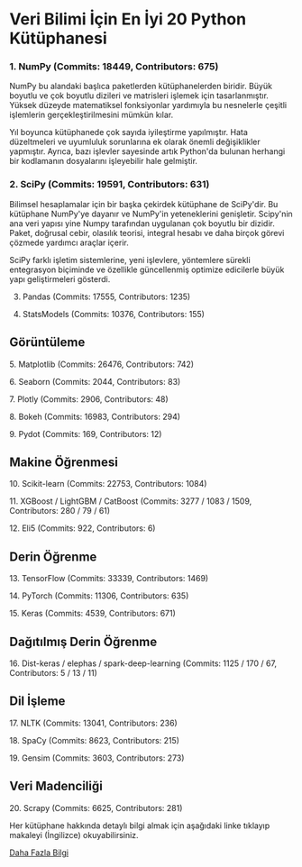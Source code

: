 <h1>Veri Bilimi İçin En İyi 20 Python Kütüphanesi</h1>
<h3>1. NumPy (Commits: 18449, Contributors: 675)</p></h3>
NumPy bu alandaki başlıca paketlerden kütüphanelerden biridir. Büyük boyutlu ve çok boyutlu dizileri ve matrisleri işlemek için tasarlanmıştır. Yüksek düzeyde matematiksel fonksiyonlar yardımıyla bu nesnelerle çeşitli işlemlerin gerçekleştirilmesini mümkün kılar.</p>

Yıl boyunca kütüphanede çok sayıda iyileştirme yapılmıştır. Hata düzeltmeleri ve uyumluluk sorunlarına ek olarak önemli değişiklikler yapmıştır. Ayrıca, bazı işlevler sayesinde artık Python'da bulunan herhangi bir kodlamanın dosyalarını işleyebilir hale gelmiştir.</p>

<h3>2. SciPy (Commits: 19591, Contributors: 631)</h3></p>
Bilimsel hesaplamalar için bir başka çekirdek kütüphane de SciPy'dir. Bu kütüphane NumPy'ye dayanır ve NumPy'in yeteneklerini genişletir. Scipy'nin ana veri yapısı yine Numpy tarafından uygulanan çok boyutlu bir dizidir. Paket, doğrusal cebir, olasılık teorisi, integral hesabı ve daha birçok görevi çözmede yardımcı araçlar içerir.</p>

SciPy farklı işletim sistemlerine, yeni işlevlere, yöntemlere sürekli entegrasyon biçiminde ve özellikle güncellenmiş optimize edicilerle büyük yapı geliştirmeleri gösterdi.</p>

3. Pandas (Commits: 17555, Contributors: 1235)</p>
4. StatsModels (Commits: 10376, Contributors: 155)</p>
<h2>Görüntüleme</h2>
5. Matplotlib (Commits: 26476, Contributors: 742)</p>
6. Seaborn (Commits: 2044, Contributors: 83)</p>
7. Plotly (Commits: 2906, Contributors: 48)</p>
8. Bokeh (Commits: 16983, Contributors: 294)</p>
9. Pydot (Commits: 169, Contributors: 12)</p>
<h2>Makine Öğrenmesi</h2>
10. Scikit-learn (Commits: 22753, Contributors: 1084)</p>
11. XGBoost / LightGBM / CatBoost (Commits: 3277 / 1083 / 1509, Contributors: 280 / 79 / 61)</p>
12. Eli5 (Commits: 922, Contributors: 6)</p>
<h2>Derin Öğrenme</h2>
13. TensorFlow (Commits: 33339, Contributors: 1469)</p>
14. PyTorch (Commits: 11306, Contributors: 635)</p>
15. Keras (Commits: 4539, Contributors: 671)</p>
<h2>Dağıtılmış Derin Öğrenme</h2>
16. Dist-keras / elephas / spark-deep-learning (Commits: 1125 / 170 / 67, Contributors: 5 / 13 / 11)</p>
<h2>Dil İşleme</h2>
17. NLTK (Commits: 13041, Contributors: 236)</p>
18. SpaCy (Commits: 8623, Contributors: 215)</p>
19. Gensim (Commits: 3603, Contributors: 273)</p>
<h2>Veri Madenciliği</h2>
20. Scrapy (Commits: 6625, Contributors: 281)</p>

Her kütüphane hakkında detaylı bilgi almak için aşağıdaki linke tıklayıp makaleyi (İngilizce) okuyabilirsiniz.</p>
<p><a href="https://medium.com/activewizards-machine-learning-company/top-20-python-libraries-for-data-science-in-2018-2ae7d1db8049">Daha Fazla Bilgi</a></p>
